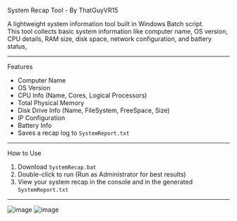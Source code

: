 System Recap Tool - By ThatGuyVR15

A lightweight system information tool built in Windows Batch script.  
This tool collects basic system information like computer name, OS version, CPU details, RAM size, disk space, network configuration, and battery status,

---

Features
-  Computer Name
-  OS Version
-  CPU Info (Name, Cores, Logical Processors)
-  Total Physical Memory
-  Disk Drive Info (Name, FileSystem, FreeSpace, Size)
-  IP Configuration
-  Battery Info
-  Saves a recap log to `SystemReport.txt`

---

How to Use
1. Download `SystemRecap.bat`
2. Double-click to run (Run as Administrator for best results)
3. View your system recap in the console and in the generated `SystemReport.txt`

---
![image](https://github.com/user-attachments/assets/348d45c2-fd98-4fa7-a88a-4c4f546bbbc1)
![image](https://github.com/user-attachments/assets/1469888d-b8f9-43ef-8f5d-896852fc5ab2)
